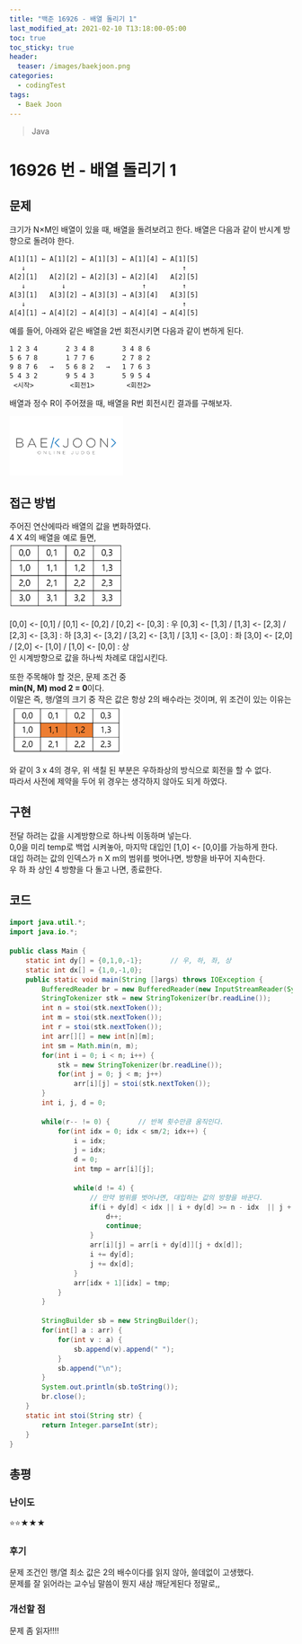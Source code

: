 ```yaml
---
title: "백준 16926 - 배열 돌리기 1"
last_modified_at: 2021-02-10 T13:18:00-05:00
toc: true
toc_sticky: true
header:
  teaser: /images/baekjoon.png
categories: 
  - codingTest
tags:
  - Baek Joon
---
```


> Java

16926 번 - 배열 돌리기 1
=============
 
## 문제
크기가 N×M인 배열이 있을 때, 배열을 돌려보려고 한다. 배열은 다음과 같이 반시계 방향으로 돌려야 한다.
```
A[1][1] ← A[1][2] ← A[1][3] ← A[1][4] ← A[1][5]
   ↓                                       ↑
A[2][1]   A[2][2] ← A[2][3] ← A[2][4]   A[2][5]
   ↓         ↓                   ↑         ↑
A[3][1]   A[3][2] → A[3][3] → A[3][4]   A[3][5]
   ↓                                       ↑
A[4][1] → A[4][2] → A[4][3] → A[4][4] → A[4][5]
```  
예를 들어, 아래와 같은 배열을 2번 회전시키면 다음과 같이 변하게 된다.

```
1 2 3 4       2 3 4 8       3 4 8 6
5 6 7 8       1 7 7 6       2 7 8 2
9 8 7 6   →   5 6 8 2   →   1 7 6 3
5 4 3 2       9 5 4 3       5 9 5 4
 <시작>         <회전1>        <회전2>
```  

배열과 정수 R이 주어졌을 때, 배열을 R번 회전시킨 결과를 구해보자.

[<img src="/images/baekjoon.png" width="40%" height="40%">](https://www.acmicpc.net/problem/16926)  

## 접근 방법
주어진 연산에따라 배열의 값을 변화하였다.  
4 X 4의 배열을 예로 들면,  
<img src="/images/codingTest/bj/16926.PNG" width="40%" height="40%">  

[0,0] <- [0,1] / [0,1] <- [0,2] / [0,2] <- [0,3]  : 우
[0,3] <- [1,3] / [1,3] <- [2,3] / [2,3] <- [3,3]  : 하
[3,3] <- [3,2] / [3,2] <- [3,1] / [3,1] <- [3,0]  : 좌
[3,0] <- [2,0] / [2,0] <- [1,0] / [1,0] <- [0,0]  : 상  
인 시계방향으로 값을 하나씩 차례로 대입시킨다.  

또한 주목해야 할 것은, 문제 조건 중  
**min(N, M) mod 2 = 0**이다.  
이말은 즉, 행/열의 크기 중 작은 값은 항상 2의 배수라는 것이며, 위 조건이 있는 이유는  
<img src="/images/codingTest/bj/16926_2.PNG" width="40%" height="40%">  

와 같이 3 x 4의 경우, 위 색칠 된 부분은 우하좌상의 방식으로 회전을 할 수 없다.  
따라서 사전에 제약을 두어 위 경우는 생각하지 않아도 되게 하였다.  

## 구현
전달 하려는 값을 시계방향으로 하나씩 이동하며 넣는다.  
0,0을 미리 temp로 백업 시켜놓아, 마지막 대입인 [1,0] <- [0,0]를 가능하게 한다.  
대입 하려는 값의 인덱스가 n X m의 범위를 벗어나면, 방향을 바꾸어 지속한다.  
우 하 좌 상인 4 방향을 다 돌고 나면, 종료한다.  

## 코드
```java
import java.util.*;
import java.io.*;

public class Main {
	static int dy[] = {0,1,0,-1};		// 우, 하, 좌, 상 
	static int dx[] = {1,0,-1,0}; 
    public static void main(String []args) throws IOException {        
    	BufferedReader br = new BufferedReader(new InputStreamReader(System.in));
    	StringTokenizer stk = new StringTokenizer(br.readLine());
    	int n = stoi(stk.nextToken());
    	int m = stoi(stk.nextToken());
    	int r = stoi(stk.nextToken());
    	int arr[][] = new int[n][m];
    	int sm = Math.min(n, m);
    	for(int i = 0; i < n; i++) {
    		stk = new StringTokenizer(br.readLine());
    		for(int j = 0; j < m; j++)
    			arr[i][j] = stoi(stk.nextToken());
    	}
    	int i, j, d = 0;
    	
    	while(r-- != 0) {		// 반복 횟수만큼 움직인다.
			for(int idx = 0; idx < sm/2; idx++) {
				i = idx;
				j = idx;
				d = 0;
				int tmp = arr[i][j];
				
				while(d != 4) {	
					// 만약 범위를 벗어나면, 대입하는 값의 방향을 바꾼다.
					if(i + dy[d] < idx || i + dy[d] >= n - idx  || j + dx[d] < idx || j + dx[d] >= m - idx) {		
						d++;		
						continue;
					}
					arr[i][j] = arr[i + dy[d]][j + dx[d]];
					i += dy[d];
					j += dx[d];
				}
				arr[idx + 1][idx] = tmp;
			}
    	}
    	
    	StringBuilder sb = new StringBuilder();
    	for(int[] a : arr) {
    		for(int v : a) {
    			sb.append(v).append(" ");
    		}
    		sb.append("\n");
    	}
    	System.out.println(sb.toString());
    	br.close();
    }
    static int stoi(String str) {
    	return Integer.parseInt(str);
    }
}
```

## 총평
### 난이도
⭐⭐★★★
### 후기
문제 조건인 행/열 최소 값은 2의 배수이다를 읽지 않아, 쓸데없이 고생했다.  
문제를 잘 읽어라는 교수님 말씀이 뭔지 새삼 깨닫게된다 정말로,,
### 개선할 점
문제 좀 읽자!!!!
